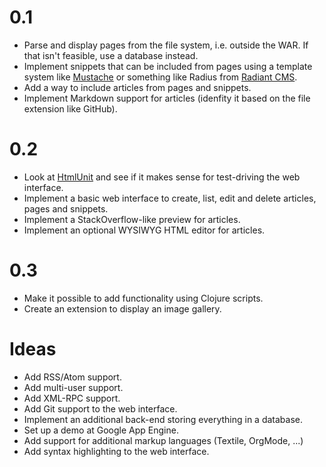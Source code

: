 0.1
===
* Parse and display pages from the file system, i.e. outside the WAR.
  If that isn't feasible, use a database instead.
* Implement snippets that can be included from pages using a template
  system like [Mustache](http://mustache.github.com) or something like
  Radius from [Radiant CMS](http://radiantcms.org).
* Add a way to include articles from pages and snippets.
* Implement Markdown support for articles (idenfity it based on the
  file extension like GitHub).

0.2
===
* Look at [HtmlUnit](http://htmlunit.sourceforge.net/) and see if it
  makes sense for test-driving the web interface.
* Implement a basic web interface to create, list, edit and delete
  articles, pages and snippets.
* Implement a StackOverflow-like preview for articles.
* Implement an optional WYSIWYG HTML editor for articles.

0.3
===
* Make it possible to add functionality using Clojure scripts.
* Create an extension to display an image gallery.

Ideas
=====
* Add RSS/Atom support.
* Add multi-user support.
* Add XML-RPC support.
* Add Git support to the web interface.
* Implement an additional back-end storing everything in a database.
* Set up a demo at Google App Engine.
* Add support for additional markup languages (Textile, OrgMode, ...)
* Add syntax highlighting to the web interface.
